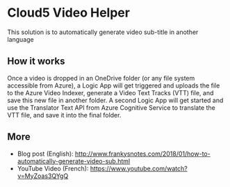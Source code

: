 # Cloud5 Video Helper

This solution is to automatically generate video sub-title in another language

## How it works

Once a video is dropped in an OneDrive folder (or any file system accessible from Azure), a Logic App will get triggered and uploads the file to the Azure Video Indexer, generate a Video Text Tracks (VTT) file, and save this new file in another folder. A second Logic App will get started and use the Translator Text API from Azure Cognitive Service to translate the VTT file, and save it into the final folder.</p>

## More

- Blog post (English): http://www.frankysnotes.com/2018/01/how-to-automatically-generate-video-sub.html
- YouTube Video (French): https://www.youtube.com/watch?v=MyZoas3QYgQ
